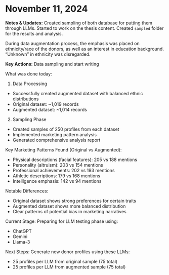 # November 11, 2024

**Notes & Updates:** 
Created sampling of both database for putting them through LLMs. Started to work on the thesis content. Created `sampled` folder for the results and analysis. 

During data augmentation process, the emphasis was placed on ethnicity/race of the donors, as well as an interest in education background. “Unknown” in ethnicity was disregarded.

**Key Actions:** Data sampling and start writing

What was done today:

1. Data Processing
- Successfully created augmented dataset with balanced ethnic distributions
- Original dataset: ~1,019 records
- Augmented dataset: ~1,014 records

2. Sampling Phase
- Created samples of 250 profiles from each dataset
- Implemented marketing pattern analysis
- Generated comprehensive analysis report

Key Marketing Patterns Found (Original vs Augmented):
- Physical descriptions (facial features): 205 vs 188 mentions
- Personality (altruism): 203 vs 154 mentions
- Professional achievements: 202 vs 193 mentions
- Athletic descriptions: 179 vs 168 mentions
- Intelligence emphasis: 142 vs 94 mentions

Notable Differences:
- Original dataset shows strong preferences for certain traits
- Augmented dataset shows more balanced distribution
- Clear patterns of potential bias in marketing narratives

Current Stage:
Preparing for LLM testing phase using:
- ChatGPT
- Gemini
- Llama-3

Next Steps:
Generate new donor profiles using these LLMs:
- 25 profiles per LLM from original sample (75 total)
- 25 profiles per LLM from augmented sample (75 total)